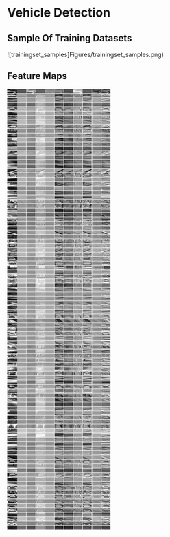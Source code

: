 # Vehicle Detection

Sample Of Training Datasets
---------------------
![trainingset_samples]Figures/trainingset_samples.png)

Feature Maps
---------------------
![FeatureMaps](Figures/FeatureMaps.png)


